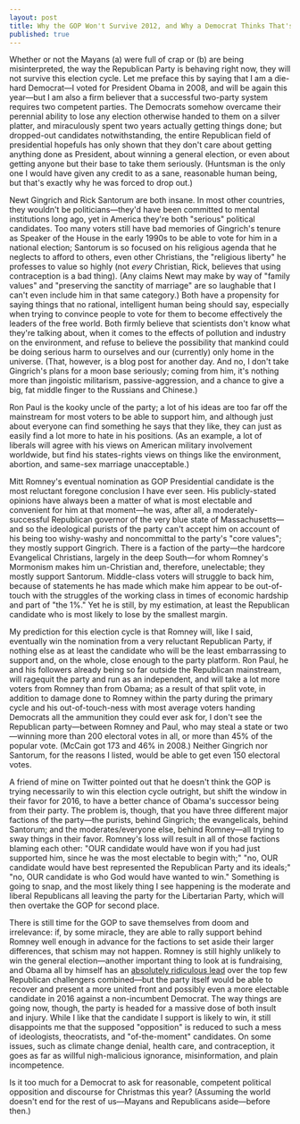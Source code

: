 ```yaml
---
layout: post
title: Why the GOP Won't Survive 2012, and Why a Democrat Thinks That's a Bad Thing
published: true
---
```


Whether or not the Mayans (a) were full of crap or (b) are being
misinterpreted, the way the Republican Party is behaving right now,
they will not survive this election cycle. Let me preface this by
saying that I am a die-hard Democrat—I voted for President Obama in
2008, and will be again this year—but I am also a firm believer that
a successful two-party system requires two competent parties. The
Democrats somehow overcame their perennial ability to lose any election
otherwise handed to them on a silver platter, and miraculously spent
two years actually getting things done; but dropped-out candidates
notwithstanding, the entire Republican field of presidential hopefuls
has only shown that they don't care about getting anything done as
President, about winning a general election, or even about getting
anyone but their base to take them seriously. (Huntsman is the only one
I would have given any credit to as a sane, reasonable human being, but
that's exactly why he was forced to drop out.)

<!-- more -->

Newt Gingrich and Rick Santorum are both insane. In most other
countries, they wouldn't be politicians—they'd have been committed to
mental institutions long ago, yet in America they're both "serious"
political candidates. Too many voters still have bad memories of
Gingrich's tenure as Speaker of the House in the early 1990s to be able
to vote for him in a national election; Santorum is so focused on his
religious agenda that he neglects to afford to others, even other
Christians, the "religious liberty" he professes to value so highly
(not *every* Christian, Rick, believes that using contraception is a
bad thing). (Any claims Newt may make by way of "family values" and
"preserving the sanctity of marriage" are so laughable that I can't
even include him in that same category.) Both have a propensity for
saying things that no rational, intelligent human being should say,
especially when trying to convince people to vote for them to become
effectively the leaders of the free world. Both firmly believe that
scientists don't know what they're talking about, when it comes to the
effects of pollution and industry on the environment, and refuse to
believe the possibility that mankind could be doing serious harm to
ourselves and our (currently) only home in the universe. (That,
however, is a blog post for another day. And no, I don't take
Gingrich's plans for a moon base seriously; coming from him, it's
nothing more than jingoistic militarism, passive-aggression, and a
chance to give a big, fat middle finger to the Russians and Chinese.)

Ron Paul is the kooky uncle of the party; a lot of his ideas are too
far off the mainstream for most voters to be able to support him, and
although just about everyone can find something he says that they like,
they can just as easily find a lot more to hate in his positions. (As
an example, a lot of liberals will agree with his views on American
military involvement worldwide, but find his states-rights views on
things like the environment, abortion, and same-sex marriage
unacceptable.)

Mitt Romney's eventual nomination as GOP Presidential candidate is the
most reluctant foregone conclusion I have ever seen. His
publicly-stated opinions have always been a matter of what is most
electable and convenient for him at that moment—he was, after all, a
moderately-successful Republican governor of the very blue state of
Massachusetts—and so the ideological purists of the party can't
accept him on account of his being too wishy-washy and noncommittal to
the party's "core values"; they mostly support Gingrich. There is a
faction of the party—the hardcore Evangelical Christians, largely in
the deep South—for whom Romney's Mormonism makes him un-Christian
and, therefore, unelectable; they mostly support Santorum. Middle-class
voters will struggle to back him, because of statements he has made
which make him appear to be out-of-touch with the struggles of the
working class in times of economic hardship and part of "the 1%." Yet
he is still, by my estimation, at least the Republican candidate who is
most likely to lose by the smallest margin.

My prediction for this election cycle is that Romney will, like I said,
eventually win the nomination from a very reluctant Republican Party,
if nothing else as at least the candidate who will be the least
embarrassing to support and, on the whole, close enough to the party
platform. Ron Paul, he and his followers already being so far outside
the Republican mainstream, will ragequit the party and run as an
independent, and will take a lot more voters from Romney than from
Obama; as a result of that split vote, in addition to damage done to
Romney within the party during the primary cycle and his
out-of-touch-ness with most average voters handing Democrats all the
ammunition they could ever ask for, I don't see the Republican
party—between Romney and Paul, who may steal a state or two—winning
more than 200 electoral votes in all, or more than 45% of the popular
vote. (McCain got 173 and 46% in 2008.) Neither Gingrich nor Santorum,
for the reasons I listed, would be able to get even 150 electoral votes.

A friend of mine on Twitter pointed out that he doesn't think the GOP
is trying necessarily to win this election cycle outright, but shift
the window in their favor for 2016, to have a better chance of Obama's
successor being from their party. The problem is, though, that you have
three different major factions of the party—the purists, behind
Gingrich; the evangelicals, behind Santorum; and the moderates/everyone
else, behind Romney—all trying to sway things in their favor.
Romney's loss will result in all of those factions blaming each other:
"OUR candidate would have won if you had just supported him, since he
was the most electable to begin with;" "no, OUR candidate would have
best represented the Republican Party and its ideals;" "no, OUR
candidate is who God would have wanted to win." Something is going to
snap, and the most likely thing I see happening is the moderate and
liberal Republicans all leaving the party for the Libertarian Party,
which will then overtake the GOP for second place.

There is still time for the GOP to save themselves from doom and
irrelevance: if, by some miracle, they are able to rally support behind
Romney well enough in advance for the factions to set aside their
larger differences, that schism may not happen. Romney is still highly
unlikely to win the general election—another important thing to look
at is fundraising, and Obama all by himself has an
[absolutely ridiculous lead][nyt] over the top few Republican
challengers combined—but the party itself would be able to recover
and present a more united front and possibly even a more electable
candidate in 2016 against a non-incumbent Democrat. The way things are
going now, though, the party is headed for a massive dose of both
insult and injury. While I like that the candidate I support is likely
to win, it still disappoints me that the supposed "opposition" is
reduced to such a mess of ideologists, theocratists, and
"of-the-moment" candidates. On some issues, such as climate change
denial, health care, and contraception, it goes as far as willful
nigh-malicious ignorance, misinformation, and plain incompetence.

Is it too much for a Democrat to ask for reasonable, competent
political opposition and discourse for Christmas this year? (Assuming
the world doesn't end for the rest of us—Mayans and Republicans
aside—before then.)

[nyt]: http://web.archive.org/web/20120216222740/http://elections.nytimes.com/2012/campaign-finance
